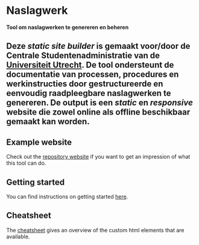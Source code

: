 # Naslagwerk
**Tool om naslagwerken te genereren en beheren**

Deze *static site builder* is gemaakt voor/door de Centrale Studentenadministratie van de [Universiteit Utrecht](https://www.uu.nl/). De tool ondersteunt de documentatie van processen, procedures en werkinstructies door gestructureerde en eenvoudig raadpleegbare naslagwerken te genereren. De output is een *static* en *responsive* website die zowel online als offline beschikbaar gemaakt kan worden.
---

## Example website
Check out the [repository website](https://lcvriend.github.io/responsive_static_site_builder/index.html) if you want to get an impression of what this tool can do.

## Getting started
You can find instructions on getting started [here](https://lcvriend.github.io/responsive_static_site_builder/home/getting_started.html).

## Cheatsheet
The [cheatsheet](https://lcvriend.github.io/responsive_static_site_builder/home/cheatsheet.html) gives an overview of the custom html elements that are available.
